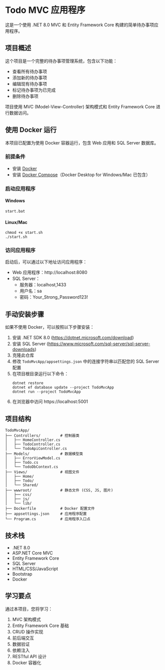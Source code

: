 # Todo MVC 应用程序

这是一个使用 .NET 8.0 MVC 和 Entity Framework Core 构建的简单待办事项应用程序。

## 项目概述

这个项目是一个完整的待办事项管理系统，包含以下功能：
- 查看所有待办事项
- 添加新的待办事项
- 编辑现有待办事项
- 标记待办事项为已完成
- 删除待办事项

项目使用 MVC (Model-View-Controller) 架构模式和 Entity Framework Core 进行数据访问。

## 使用 Docker 运行

本项目已配置为使用 Docker 容器运行，包含 Web 应用和 SQL Server 数据库。

### 前提条件

- 安装 [Docker](https://www.docker.com/products/docker-desktop)
- 安装 [Docker Compose](https://docs.docker.com/compose/install/)（Docker Desktop for Windows/Mac 已包含）

### 启动应用程序

#### Windows

```
start.bat
```

#### Linux/Mac

```
chmod +x start.sh
./start.sh
```

### 访问应用程序

启动后，可以通过以下地址访问应用程序：

- Web 应用程序：http://localhost:8080
- SQL Server：
  - 服务器：localhost,1433
  - 用户名：sa
  - 密码：Your_Strong_Password123!

## 手动安装步骤

如果不使用 Docker，可以按照以下步骤安装：

1. 安装 .NET SDK 8.0 (https://dotnet.microsoft.com/download)
2. 安装 SQL Server (https://www.microsoft.com/sql-server/sql-server-downloads)
3. 克隆此仓库
4. 修改 `TodoMvcApp/appsettings.json` 中的连接字符串以匹配您的 SQL Server 配置
5. 在项目根目录运行以下命令：
   ```
   dotnet restore
   dotnet ef database update --project TodoMvcApp
   dotnet run --project TodoMvcApp
   ```
6. 在浏览器中访问 https://localhost:5001

## 项目结构

```
TodoMvcApp/
├── Controllers/         # 控制器类
│   ├── HomeController.cs
│   ├── TodoController.cs
│   └── TodoApiController.cs
├── Models/              # 数据模型类
│   ├── ErrorViewModel.cs
│   ├── Todo.cs
│   └── TodoDbContext.cs
├── Views/               # 视图文件
│   ├── Home/
│   ├── Todo/
│   └── Shared/
├── wwwroot/             # 静态文件 (CSS, JS, 图片)
│   ├── css/
│   ├── js/
│   └── lib/
├── Dockerfile           # Docker 配置文件
├── appsettings.json     # 应用程序配置
└── Program.cs           # 应用程序入口点
```

## 技术栈

- .NET 8.0
- ASP.NET Core MVC
- Entity Framework Core
- SQL Server
- HTML/CSS/JavaScript
- Bootstrap
- Docker

## 学习要点

通过本项目，您将学习：
1. MVC 架构模式
2. Entity Framework Core 基础
3. CRUD 操作实现
4. 前后端交互
5. 数据验证
6. 依赖注入
7. RESTful API 设计
8. Docker 容器化 